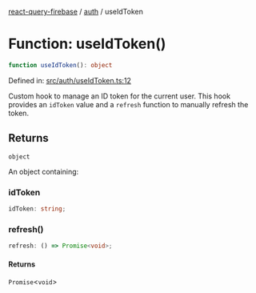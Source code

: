 [react-query-firebase](../../modules.md) / [auth](../index.md) / useIdToken

# Function: useIdToken()

```ts
function useIdToken(): object
```

Defined in: [src/auth/useIdToken.ts:12](https://github.com/vpishuk/react-query-firebase/blob/1065ddd51f4c3a46c2f6510c1cc51259a3705cc2/src/auth/useIdToken.ts#L12)

Custom hook to manage an ID token for the current user.
This hook provides an `idToken` value and a `refresh` function to manually refresh the token.

## Returns

`object`

An object containing:

### idToken

```ts
idToken: string;
```

### refresh()

```ts
refresh: () => Promise<void>;
```

#### Returns

`Promise`\<`void`\>
